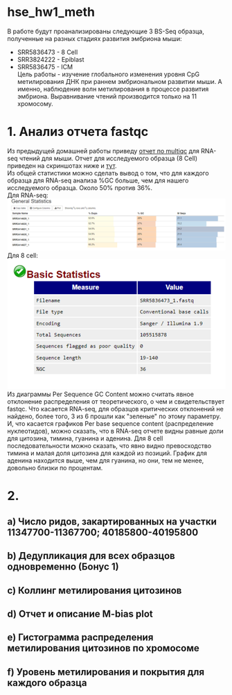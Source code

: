 # hse_hw1_meth
В работе будут проанализированы следующие 3 BS-Seq образца, полученные на разных стадиях развития эмбриона мыши:
* SRR5836473 - 8 Cell
* SRR3824222 - Epiblast
* SRR5836475 - ICM  
Цель работы - изучение глобального изменения уровня CpG метилирования ДНК при раннем эмбриональном развитии мыши. А именно, наблюдение волн метилирования в процессе развития эмбриона. Выравнивание чтений производится только на 11 хромосому.  
# 1. Анализ отчета fastqc  
Из предыдущей домашней работы приведу [отчет по multiqc](https://github.com/kseniashilova/hse_hw1_meth/blob/main/multiqc_RNA.html) для RNA-seq чтений для мыши. 
Отчет для исследуемого образца (8 Cell) приведен на скриншотах ниже и [тут](https://github.com/kseniashilova/hse_hw1_meth/blob/main/SRR5836473_1_fastqc.html).  
Из общей статистики можно сделать вывод о том, что для каждого образца для RNA-seq анализа %GC больше, чем для нашего исследуемого образца. Около 50% против 36%.  
Для RNA-seq:  
![](https://github.com/kseniashilova/hse_hw1_meth/blob/main/pic/general_stat_RNA.PNG)  
Для 8 cell:  
![](https://github.com/kseniashilova/hse_hw1_meth/blob/main/pic/general_stat_8cell.PNG)
Из диаграммы Per Sequence GC Content можно считать явное отклонение распределения от теоретического, о чем и свидетельствует fastqc. Что касается RNA-seq, для образцов критических отклонений не найдено, более того, 3 из 6 прошли как "зеленые" по этому параметру.  
И, что касается графиков Per base sequence content (распределение нуклеотидов), можно сказать, что в RNA-seq отчете видны равные доли для цитозина, тимина, гуанина и аденина. Для 8 cell последовательности можно сказать, что явно видно превосходство тимина и малая доля цитозина для каждой из позиций. График для аденина находится выше, чем для гуанина, но они, тем не менее, довольно близки по процентам.  
# 2. 
## a) Число ридов, закартированных на участки 11347700-11367700; 40185800-40195800
## b) Дедупликация для всех образцов одновременно (Бонус 1)
## c) Коллинг метилирования цитозинов
## d) Отчет и описание M-bias plot
## e) Гистограмма распределения метилирования цитозинов по хромосоме
## f) Уровень метилирования и покрытия для каждого образца
